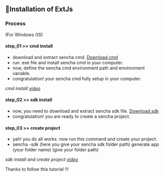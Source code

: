 ## 📝Installation of ExtJs

### Process

(For Windows OS)<br/>
#### step_01 >> cmd install
- download and extract sencha cmd. [Download cmd](https://www.sencha.com/products/extjs/cmd-download/)
- run .exe file and install sencha cmd in your computer.
- now, define the sencha cmd environment path and environment variable.
- congratulation! your sencha cmd fully setup in your computer.

_cmd install [video](https://youtu.be/EPJW3z6kovg?feature=shared)_

#### step_02 >> sdk install
- now, you need to download and extract sencha sdk file. [Download sdk](https://www.sencha.com/legal/gpl/)
- congratulation! you are ready to create a sencha project.

#### step_03 >> create project
- yah! you do all works. now run this command and create your project.
- sencha -sdk (here you give your sencha sdk folder path) generate app (your folder name) (give your folder path)

_sdk install and create project [video](https://youtu.be/l327_WbrVE4?feature=shared)_


Thanks to follow this tutorial !!!